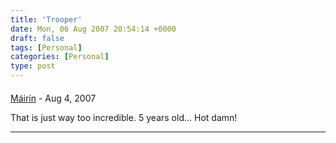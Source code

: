 ```yaml
---
title: 'Trooper'
date: Mon, 06 Aug 2007 20:54:14 +0000
draft: false
tags: [Personal]
categories: [Personal]
type: post
---
```



#### 
[Máirín](http://mihmo.livejournal.com/ "mairin@gmail.com") - <time datetime="2007-08-09 21:52:51">Aug 4, 2007</time>

That is just way too incredible. 5 years old... Hot damn!
<hr />
